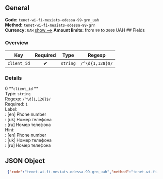## General 
**Code:** `tenet-wi-fi-mesiats-odessa-99-grn_uah`  
**Method:** `tenet-wi-fi-mesiats-odessa-99-grn`  
**Currency:** `UAH` [show -->]() 
**Amount limits:** from `99`  to `2000`  UAH ## Fields 
### Overview 
|Key|Required|Type|Regexp| 
|:---:|:---:|:---:|:---:| 
|`client_id` |✔ |`string` |`/^\d{1,128}$/` | 
 
### Details 
0 **`client_id` **  
Type: `string`  
Regexp: `/^\d{1,128}$/`  
Required: `1`  
Label:  
: [en] Phone number  
: [uk] Номер телефона  
: [ru] Номер телефона  
Hint:  
: [en] Phone number  
: [uk] Номер телефона  
: [ru] Номер телефона  
## JSON Object 
```json
 {"code":"tenet-wi-fi-mesiats-odessa-99-grn_uah","method":"tenet-wi-fi-mesiats-odessa-99-grn","currency":"UAH","fields":[{"key":"client_id","type":"string","label":{"en":"Phone number","uk":"\u041d\u043e\u043c\u0435\u0440 \u0442\u0435\u043b\u0435\u0444\u043e\u043d\u0430","ru":"\u041d\u043e\u043c\u0435\u0440 \u0442\u0435\u043b\u0435\u0444\u043e\u043d\u0430"},"regexp":"\/^\\d{1,128}$\/","required":true,"position":1,"hint":{"en":"Phone number","uk":"\u041d\u043e\u043c\u0435\u0440 \u0442\u0435\u043b\u0435\u0444\u043e\u043d\u0430","ru":"\u041d\u043e\u043c\u0435\u0440 \u0442\u0435\u043b\u0435\u0444\u043e\u043d\u0430"},"example":"501234567"}],"amount_min":99,"amount_max":2000}```  
